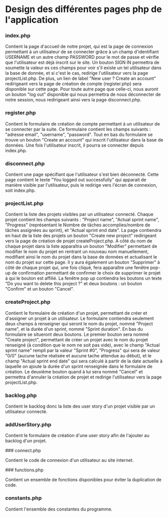 # Design des différentes pages php de l'application

### index.php

Contient la page d'accueil de notre projet, qui est la page de connexion
permettant à un utilisateur de se connecter grâce à un champ d'identifiant
USERNAME et un autre champ PASSWORD pour le mot de passe et vérifie que
l'utilisateur est déjà inscrit sur le site. Un bouton SIGN IN permettra de
soumette la valeur es ces champs pour voir s'il existe un tel utilisateur dans
la base de donnée, et si c'est le cas, redirige l'utilisateur vers la page
projectList.php. De plus, un lien de label "New user ? Create an account"
redirigeant vers la page de création de compte (register.php) sera disponible
sur cette page. Pour toute autre page que celle-ci, nous auront un bouton "log
out" disponible qui nous permettra de nous déconnecter de notre session, nous
redirigeant ainsi vers la page disconnect.php.

### register.php

Contient le formulaire de création de compte permettant à un utilisateur de
se connecter par la suite. Ce formulaire contient les champs suivants : "adresse
email", "username", "password". Tout en bas du formulaire se trouve un bouton
"Create an account" qui inscrit l'utilisateur dans la base de données.  Une fois
l'utilisateur inscrit, il pourra se connecter depuis index.php.

### disconnect.php

Contient une page spécifiant que l'utilisateur s'est bien déconnecté. Cette page
contient le texte "You logged out successfully" qui apparait de manière visible
par l'utilisateur, puis le redirige vers l'écran de connexion, soit index.php.

### projectList.php

Contient la liste des projets visibles par un utilisateur connecté. Chaque
projet contient les champs suivants : "Project name", "Actual sprint name",
"Progress" (représentant le Nombre de tâches accomplies/nombre de tâches
assignées au sprint), et "Actual sprint end date". La page contiendra en haut de
la liste des projets un bouton "Create new project" redirigeant vers la page de
création de projet createProject.php. A côté du nom de chaque projet dans la
liste apparaîtra un bouton "Modifier" permettant de modifier le nom du projet
en rentrant un nouveau nom manuellement, modifiant ainsi le nom du projet dans
la base de données et actualisant le nom du projet sur cette page. Il y aura
également un bouton "Supprimer" à côté de chaque projet qui, une fois cliqué,
fera apparaître une fenêtre pop-up de confirmation permettant de confirmer le
choix de supprimer le projet à qui le bouton est affilié. La fenêtre pop up
contiendra les boutons un texte "Do you want to delete this project ?" et deux
boutons : un bouton "Confirm" et un bouton "Cancel".

### createProject.php

Contient le formulaire de création d'un projet, permettant de créer et
d'assigner un projet à un utilisateur. Le formulaire contiendra seulement deux
champs à renseigner qui seront le nom du projet, nommé "Project name", et la
durée d'un sprint, nommé "Sprint duration". En bas du formulaire se situeront
deux boutons. Le premier bouton sera nommé "Create project", permettant de créer
un projet avec le nom du projet renseigné (à condition que le nom ne soit pas
vide), avec le champ "Actual sprint name" rempli par la valeur "Sprint #0",
"Progress" qui sera de valeur "0/0" (aucune tache réalisée et aucune tache
attendue au début), et le champ "Actual sprint end date" qui sera calculé à
partir de la date actuelle à laquelle on ajoute la durée d'un sprint renseignée
dans le formulaire de création. Le deuxième bouton quand à lui sera nommé
"Cancel" et permettra d'annuler la création de projet et redirige l'utilisateur
vers la page projectList.php.

### backlog.php

Contient le backlog donc la liste des user story d'un projet visible par un utilisateur connecté.

### addUserStory.php

Contient le formulaire de création d'une user story afin de l'ajouter au backlog
d'un projet.

### connect.php

Contient le code de connexion d'un utilisateur au site internet.

### functions.php

Contient un ensemble de fonctions disponibles pour éviter la duplication de
code.

### constants.php

Contient l'ensemble des constantes du programme.
